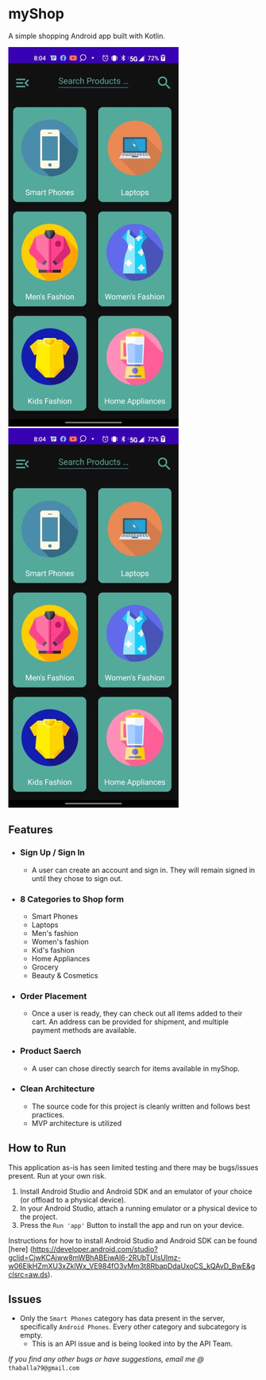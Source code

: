 # myShop

A simple shopping Android app built with Kotlin. 

![myContacts Homepage](https://github.com/BrianJr03/myShop/blob/master/myShop_home.jpg)
![Update Info Dialog](https://github.com/BrianJr03/myShop/blob/master/myShop_home.jpg)

## Features

- ### Sign Up / Sign In
  - A user can create an account and sign in. They will remain signed in until they chose to sign out.
  
- ### 8 Categories to Shop form
  - Smart Phones
  - Laptops
  - Men's fashion
  - Women's fashion
  - Kid's fashion
  - Home Appliances
  - Grocery
  - Beauty & Cosmetics
  
- ### Order Placement
  - Once a user is ready, they can check out all items added to their cart. 
  An address can be provided for shipment, and multiple payment methods are available.

- ### Product Saerch
  - A user can chose directly search for items available in myShop.
  
- ### Clean Architecture
  - The source code for this project is cleanly written and follows best practices.
  - MVP architecture is utilized

## How to Run
This application as-is has seen limited testing and there may be bugs/issues present. Run at your own risk.
1. Install Android Studio and Android SDK and an emulator of your choice (or offload to a physical device).
2. In your Android Studio, attach a running emulator or a physical device to the project.
3. Press the `Run 'app'` Button to install the app and run on your device.

Instructions for how to install Android Studio and Android SDK can be found [here]
(https://developer.android.com/studio?gclid=CjwKCAjww8mWBhABEiwAl6-2RUbTUlsUlmz-w06ElkHZmXU3xZklWx_VE984fO3vMm3t8RbapDdaUxoCS_kQAvD_BwE&gclsrc=aw.ds). 

## Issues
 - Only the `Smart Phones` category has data present in the server, specifically `Android Phones`. Every other category and subcategory is empty.
    - This is an API issue and is being looked into by the API Team.

*If you find any other bugs or have suggestions, email me @* `thaballa79@gmail.com`
